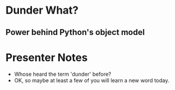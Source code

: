 # Dunder What?
## Power behind Python's object model

# Presenter Notes
- Whose heard the term 'dunder' before?
- OK, so maybe at least a few of you will learn a new word today.
